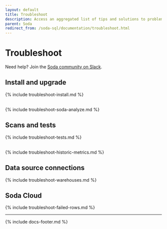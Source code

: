 ```yaml
---
layout: default
title: Troubleshoot
description: Access an aggregated list of tips and solutions to problems using Soda.
parent: Soda
redirect_from: /soda-sql/documentation/troubleshoot.html
---
```


# Troubleshoot

Need help? Join the <a href="http://community.soda.io/slack" target="_blank"> Soda community on Slack</a>.

## Install and upgrade

{% include troubleshoot-install.md %}
<br />
<br />

{% include troubleshoot-soda-analyze.md %}
<br />

## Scans and tests

{% include troubleshoot-tests.md %}
<br />
<br />

{% include troubleshoot-historic-metrics.md %}
<br />

## Data source connections

{% include troubleshoot-warehouses.md %}
<br />

## Soda Cloud

{% include troubleshoot-failed-rows.md %}
<br />

---
{% include docs-footer.md %}